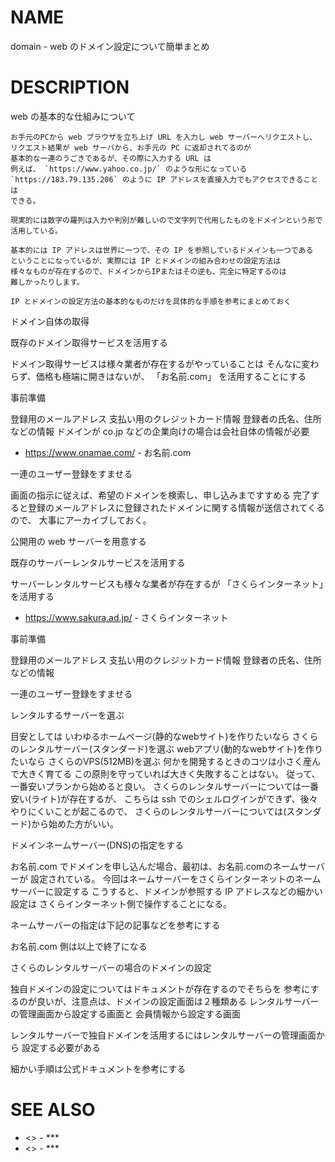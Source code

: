 # NAME

domain - web のドメイン設定について簡単まとめ

# DESCRIPTION

web の基本的な仕組みについて

```
お手元のPCから web ブラウザを立ち上げ URL を入力し web サーバーへリクエストし、
リクエスト結果が web サーバから、お手元の PC に返却されてるのが
基本的な一連のうごきであるが、その際に入力する URL は
例えば、 `https://www.yahoo.co.jp/` のような形になっている
`https://183.79.135.206` のように IP アドレスを直接入力でもアクセスできることは
できる。

現実的には数字の羅列は入力や判別が難しいので文字列で代用したものをドメインという形で活用している。

基本的には IP アドレスは世界に一つで、その IP を参照しているドメインも一つである
ということになっているが、実際には IP とドメインの組み合わせの設定方法は
様々なものが存在するので、ドメインからIPまたはその逆も、完全に特定するのは
難しかったりします。

IP とドメインの設定方法の基本的なものだけを具体的な手順を参考にまとめておく
```

ドメイン自体の取得

既存のドメイン取得サービスを活用する

ドメイン取得サービスは様々業者が存在するがやっていることは
そんなに変わらず、価格も極端に開きはないが、
「お名前.com」 を活用することにする

事前準備

登録用のメールアドレス
支払い用のクレジットカード情報
登録者の氏名、住所などの情報
ドメインが co.jp などの企業向けの場合は会社自体の情報が必要

- <https://www.onamae.com/> - お名前.com

一連のユーザー登録をすませる

画面の指示に従えば、希望のドメインを検索し、申し込みまですすめる
完了すると登録のメールアドレスに登録されたドメインに関する情報が送信されてくるので、
大事にアーカイブしておく。

公開用の web サーバーを用意する

既存のサーバーレンタルサービスを活用する

サーバーレンタルサービスも様々な業者が存在するが
「さくらインターネット」を活用する

- <https://www.sakura.ad.jp/> - さくらインターネット


事前準備

登録用のメールアドレス
支払い用のクレジットカード情報
登録者の氏名、住所などの情報

一連のユーザー登録をすませる

レンタルするサーバーを選ぶ

目安としては
いわゆるホームページ(静的なwebサイト)を作りたいなら
さくらのレンタルサーバー(スタンダード)を選ぶ
webアプリ(動的なwebサイト)を作りたいなら
さくらのVPS(512MB)を選ぶ
何かを開発するときのコツは小さく産んで大きく育てる
この原則を守っていれば大きく失敗することはない。
従って、一番安いプランから始めると良い。
さくらのレンタルサーバーについては一番安い(ライト)が存在するが、
こちらは ssh でのシェルログインができず、後々やりにくいことが起こるので、
さくらのレンタルサーバーについては(スタンダード)から始めた方がいい。

ドメインネームサーバー(DNS)の指定をする

お名前.com でドメインを申し込んだ場合、最初は、お名前.comのネームサーバーが
設定されている。
今回はネームサーバーをさくらインターネットのネームサーバーに設定する
こうすると、ドメインが参照する IP アドレスなどの細かい設定は
さくらインターネット側で操作することになる。

ネームサーバーの指定は下記の記事などを参考にする

お名前.com 側は以上で終了になる

さくらのレンタルサーバーの場合のドメインの設定

独自ドメインの設定についてはドキュメントが存在するのでそちらを
参考にするのが良いが、注意点は、ドメインの設定画面は２種類ある
レンタルサーバーの管理画面から設定する画面と
会員情報から設定する画面

レンタルサーバーで独自ドメインを活用するにはレンタルサーバーの管理画面から
設定する必要がある

細かい手順は公式ドキュメントを参考にする

# SEE ALSO

- <> - ***
- <> - ***
